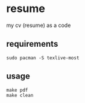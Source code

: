 resume
======
my cv (resume) as a code

## requirements

```
sudo pacman -S texlive-most
```

## usage

```
make pdf
make clean
```
